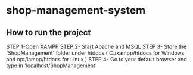 # shop-management-system
## How to run the project
STEP 1-Open XAMPP
STEP 2- Start Apache and MSQL
STEP 3- Store the 'ShopManagement' folder under htdocs ( C:/xampp/htdocs for Windows and opt/lampp/htdocs for Linux )
STEP 4- Go to your default browser and type in 'localhost/ShopManagement'
